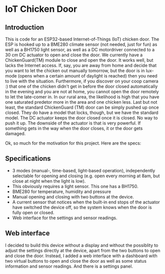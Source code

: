 # IoT Chicken Door
## Introduction
This is code for an ESP32-based Internet-of-Things (IoT) chicken door.
The ESP is hooked up to a BME280 climate sensor (not needed, just for fun) as well as a BH1750 light sensor, as well as a DC motordriver connected to a 30 cm DC actuator to open and close the door. We currently have a ChickenGuard(TM) module to close and open the door. It works well, but lacks the Internet access. If, say, you are away from home and decide that you want to let the chicken out manually tomorrow, but the door is in lux-mode (opens when a certain amount of daylight is reached) then you need to live with the situation. 
Furthermore, if you discover on your coop camera :) that one of the chicken didn't get in before the door closed automatically in the evening and you are not at home, you cannot open the door remotely to let the late-comer in. In our rural area, the likelihood is high that you have one saturated predetor more in the area and one chicken less. 
Last but not least, the standard ChickenGuard (TM) door can be simply pushed up once closed. They do have a model that locks, though, but we have the standard model. The DC actuator keeps the door closed once it is closed. No way to push it up. The downside of the actuator is that is very powerful. If something gets in the way when the door closes, it or the door gets damaged. 

Ok, so much for the motivation for this project. Here are the specs:

## Specifications

* 3 modes (manual-, time-based, light-based operation), independently selectable for opening and closing (e.g. open every morning at 8am, but close at night when the light is low).
* This obviously requires a light sensor. This one has a BH1750.
* BME280 for temperature, humidity and pressure
* Manual opening and closing with two buttons at the device. 
* A current sensor that notices when the built-in end stops of the actuator have switched the device off, so the system knows when the door is fully open or closed. 
* Web interface for the settings and sensor readings. 

## Web interface
I decided to build this device without a display and without the possiblity to adjust the settings directly at the device, apart from the two buttons to open and close the door. 
Instead, I added a web interface with a dashboard with two virtual buttons to open and close the door as well as some status information and sensor readings. And there is a settings panel. 

[dashboard]: https://github.com/steinbeck/chickendoor/blob/main/images/dashboard.png "Dashboard in web interface of IoT chicken door"
[settings]: https://github.com/steinbeck/chickendoor/blob/main/images/settings.png "Setting panel in web interface of IoT chicken door"


